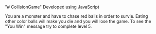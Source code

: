 "# CollisionGame"
Developed using JavaScript

You are a monster and have to chase red balls in order to survie.
Eating other color balls will make you die and you will lose the game.
To see the "You Win" message try to complete level 5. 
